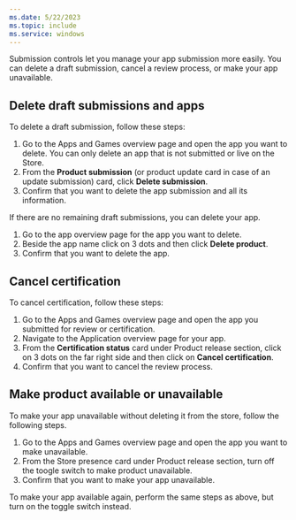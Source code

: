 ```yaml
---
ms.date: 5/22/2023
ms.topic: include
ms.service: windows
---
```


Submission controls let you manage your app submission more easily. You can delete a draft submission,  cancel a review process, or make your app unavailable.

## Delete draft submissions and apps

To delete a draft submission, follow these steps:

1. Go to the Apps and Games overview page and open the app you want to delete. You can only delete an app that is not submitted or live on the Store.
1. From the **Product submission** (or product update card in case of an update submission) card, click **Delete submission**.
1. Confirm that you want to delete the app submission and all its information.

If there are no remaining draft submissions, you can delete your app.

1. Go to the app overview page for the app you want to delete.
1. Beside the app name click on 3 dots and then click **Delete product**.
1. Confirm that you want to delete the app.

## Cancel certification

To cancel certification, follow these steps:

1. Go to the Apps and Games overview page and open the app you submitted for review or certification.
1. Navigate to the Application overview page for your app.
1. From the **Certification status** card under Product release section, click on 3 dots on the far right side and then click on **Cancel certification**.
1. Confirm that you want to cancel the review process. 

## Make product available or unavailable

To make your app unavailable without deleting it from the store, follow the following steps.

1. Go to the Apps and Games overview page and open the app you want to make unavailable.
1. From the Store presence card under Product release section, turn off the toogle switch to make product unavailable.
1. Confirm that you want to make your app unavailable.

To make your app available again, perform the same steps as above, but turn on the toggle switch instead.
